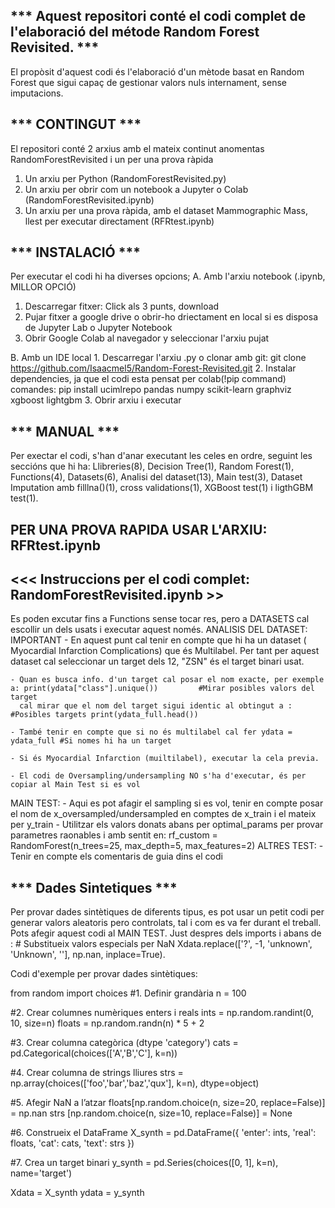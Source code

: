 *** Aquest repositori conté el codi complet de l'elaboració del métode Random Forest Revisited. ***
---
El propòsit d'aquest codi és l'elaboració d'un mètode basat en Random Forest que sigui capaç de gestionar valors nuls internament, sense imputacions.

*** CONTINGUT *** 
---
El repositori conté 2 arxius amb el mateix continut anomentas RandomForestRevisited i un per una prova ràpida
1. Un arxiu per Python (RandomForestRevisited.py)
2. Un arxiu per obrir com un notebook a Jupyter o Colab (RandomForestRevisited.ipynb)
3. Un arxiu per una prova ràpida, amb el dataset Mammographic Mass, llest per executar directament (RFRtest.ipynb)

*** INSTALACIÓ ***
---
Per executar el codi hi ha diverses opcions;
A. Amb l'arxiu notebook (.ipynb, MILLOR OPCIÓ)
   1. Descarregar fitxer: Click als 3 punts, download
   2. Pujar fitxer a google drive o obrir-ho driectament en local si es disposa de Jupyter Lab o Jupyter Notebook
   3. Obrir Google Colab al navegador y seleccionar l'arxiu pujat

B. Amb un IDE local 
    1. Descarregar l'arxiu .py o clonar amb git: git clone https://github.com/Isaacmel5/Random-Forest-Revisited.git
    2. Instalar dependencies, ja que el codi esta pensat per colab(!pip command)
    comandes: pip install ucimlrepo pandas numpy scikit-learn graphviz xgboost lightgbm
    3. Obrir arxiu i executar

*** MANUAL ***
--
Per exectar el codi, s'han d'anar executant les celes en ordre, seguint les seccións que hi ha:
Llibreries(8), Decision Tree(1), Random Forest(1), Functions(4), Datasets(6), Analisi del dataset(13), Main test(3), Dataset Imputation amb filllna()(1), 
cross validations(1), XGBoost test(1) i ligthGBM test(1).

PER UNA PROVA RAPIDA USAR L'ARXIU: RFRtest.ipynb 
---
<<< Instruccions per el codi complet: RandomForestRevisited.ipynb >>
---
Es poden excutar fins a Functions sense tocar res, pero a DATASETS cal escollir un dels usats i executar aquest només.
ANALISIS DEL DATASET: IMPORTANT
    - En aquest punt cal tenir en compte que hi ha un dataset ( Myocardial Infarction Complications) que és       Multilabel. Per tant per aquest dataset cal seleccionar un target dels 12, "ZSN" és el target binari usat.
    
    - Quan es busca info. d'un target cal posar el nom exacte, per exemple a: print(ydata["class"].unique())         #Mirar posibles valors del target
      cal mirar que el nom del target sigui identic al obtingut a : #Posibles targets print(ydata_full.head())
      
    - També tenir en compte que si no és multilabel cal fer ydata = ydata_full #Si nomes hi ha un target
    
    - Si és Myocardial Infarction (muiltilabel), executar la cela previa.
    
    - El codi de Oversampling/undersampling NO s'ha d'executar, és per copiar al Main Test si es vol
MAIN TEST: 
    - Aqui es pot afagir el sampling si es vol, tenir en compte posar el nom de x_oversampled/undersampled en comptes de x_train i el mateix per y_train
    - Utilitzar els valors donats abans per optimal_params per provar parametres raonables i amb sentit en: rf_custom = RandomForest(n_trees=25, max_depth=5, max_features=2)
ALTRES TEST:
    - Tenir en compte els comentaris de guia dins el codi

*** Dades Sintetiques ***
---
Per provar dades sintètiques de diferents tipus, es pot usar un petit codi per generar valors aleatoris pero controlats, tal i com es va fer durant el treball.
Pots afegir aquest codi al MAIN TEST. Just despres dels imports i abans de : # Substitueix valors especials per NaN
Xdata.replace(['?', -1, 'unknown', 'Unknown', ''], np.nan, inplace=True).

Codi d'exemple per provar dades sintètiques:
    
from random import choices
#1. Definir grandària
n = 100

#2. Crear columnes numèriques enters i reals
ints   = np.random.randint(0, 10, size=n)
floats = np.random.randn(n) * 5 + 2

#3. Crear columna categòrica (dtype 'category')
cats = pd.Categorical(choices(['A','B','C'], k=n))

#4. Crear columna de strings lliures
strs = np.array(choices(['foo','bar','baz','qux'], k=n), dtype=object)

#5. Afegir NaN a l’atzar
floats[np.random.choice(n, size=20, replace=False)] = np.nan
strs  [np.random.choice(n, size=10, replace=False)] = None

#6. Construeix el DataFrame
X_synth = pd.DataFrame({
    'enter': ints,
    'real': floats,
    'cat': cats,
    'text': strs
})

#7. Crea un target binari 
y_synth = pd.Series(choices([0, 1], k=n), name='target')

Xdata = X_synth
ydata = y_synth

